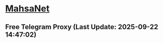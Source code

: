 
# [MahsaNet](https://t.me/mahsa_net)
## Free Telegram Proxy (Last Update: 2025-09-22 14:47:02)

    